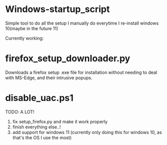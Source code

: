 # Windows-startup_script
Simple tool to do all the setup I manually do everytime I re-install windows 10(maybe in the future 11)

Currently working:
# firefox_setup_downloader.py 
Downloads a firefox setup .exe file for installation without needing to deal with MS-Edge, and their intrusive popups.
# disable_uac.ps1 


TODO:
A LOT!
1. fix setup_firefox.py and make it work properly
2. finish everything else..!
3. add support for windows 11 (currently only doing this for windows 10, as that's the OS I use the most)